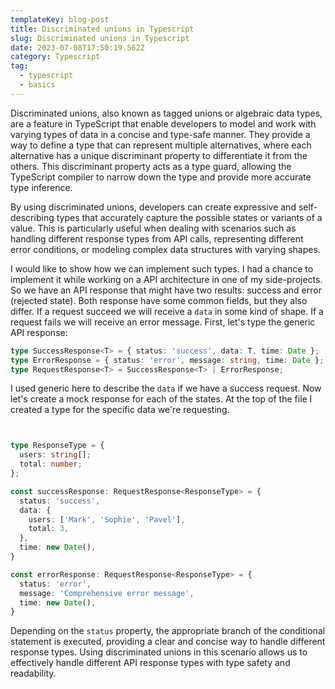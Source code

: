 ```yaml
---
templateKey: blog-post
title: Discriminated unions in Typescript
slug: Discriminated unions in Typescript
date: 2023-07-08T17:50:19.562Z
category: Typescript
tag:
  - typescript
  - basics
---
```

Discriminated unions, also known as tagged unions or algebraic data types, are a feature in TypeScript that enable developers to model and work with varying types of data in a concise and type-safe manner. They provide a way to define a type that can represent multiple alternatives, where each alternative has a unique discriminant property to differentiate it from the others. This discriminant property acts as a type guard, allowing the TypeScript compiler to narrow down the type and provide more accurate type inference.

By using discriminated unions, developers can create expressive and self-describing types that accurately capture the possible states or variants of a value. This is particularly useful when dealing with scenarios such as handling different response types from API calls, representing different error conditions, or modeling complex data structures with varying shapes.

I would like to show how we can implement such types. I had a chance to implement it while working on a API architecture in one of my side-projects.
So we have an API response that might have two results: success and error (rejected state). Both response have some common fields, but they also differ.
If a request succeed we will receive a `data` in some kind of shape. If a request fails we will receive an error message.
First, let's type the generic API response:

```typescript
type SuccessResponse<T> = { status: 'success', data: T, time: Date };
type ErrorResponse = { status: 'error', message: string, time: Date };
type RequestResponse<T> = SuccessResponse<T> | ErrorResponse;
```

I used generic here to describe the `data` if we have a success request. Now let's create a mock response for each of the states.
At the top of the file I created a type for the specific data we're requesting.

```typescript


type ResponseType = {
  users: string[];
  total: number;
};

const successResponse: RequestResponse<ResponseType> = {
  status: 'success',
  data: {
    users: ['Mark', 'Sophie', 'Pavel'],
    total: 3,
  },
  time: new Date(),
}

const errorResponse: RequestResponse<ResponseType> = {
  status: 'error',
  message: 'Comprehensive error message',
  time: new Date(),
}
```

Depending on the `status` property, the appropriate branch of the conditional statement is executed, providing a clear and concise way to handle different response types.
Using discriminated unions in this scenario allows us to effectively handle different API response types with type safety and readability.